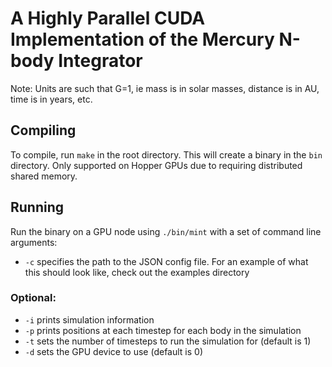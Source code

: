 # A Highly Parallel CUDA Implementation of the Mercury N-body Integrator
Note: Units are such that G=1, ie mass is in solar masses, distance is in AU, time is in years, etc.

## Compiling

To compile, run `make` in the root directory. This will create a binary in the `bin` directory. Only supported on Hopper GPUs due to requiring distributed shared memory.

## Running

Run the binary on a GPU node using `./bin/mint` with a set of command line arguments:

- `-c` specifies the path to the JSON config file. For an example of what this should look like, check out the examples directory

### Optional:

- `-i` prints simulation information
- `-p` prints positions at each timestep for each body in the simulation
- `-t` sets the number of timesteps to run the simulation for (default is 1)
- `-d` sets the GPU device to use (default is 0)
